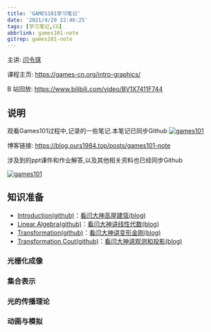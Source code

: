```yaml
---
title: 'GAMES101学习笔记'
date: '2021/4/20 22:46:25'
tags: [学习笔记,CG]
abbrlink: games101-note
gitrep: games101-note
---
```


主讲: [闫令琪](https://sites.cs.ucsb.edu/~lingqi/)

课程主页: <https://games-cn.org/intro-graphics/>

B 站回放: <https://www.bilibili.com/video/BV1X7411F744>

## 说明

观看Games101过程中,记录的一些笔记.本笔记已同步Github
[![games101](https://github-readme-stats.vercel.app/api/pin/?username=xiaoqide&repo=games101-note&show_owner)](https://github.com/xiaoqide/games101-note)

博客链接: <https://blog.ours1984.top/posts/games101-note>

涉及到的ppt课件和作业解答,以及其他相关资料也已经同步Github

[![games101](https://github-readme-stats.vercel.app/api/pin/?username=xiaoqide&repo=games101-note-code&show_owner)](https://github.com/xiaoqide/games101-note-code)

<!--more-->

## 知识准备

- [Introduction(github)](games101-01.md)：[看闫大神高屋建瓴(blog)](https://blog.ours1984.top/posts/games101-01)
- [Linear Algebra(github)](games101-02.md)：[看闫大神讲线性代数(blog)](https://blog.ours1984.top/posts/games101-02)
- [Transformation(github)](games101-03.md)：[看闫大神讲变形金刚(blog)](https://blog.ours1984.top/posts/games101-03)
- [Transformation Cout(github)](games101-04.md)：[看闫大神讲观测和投影(blog)](https://blog.ours1984.top/posts/games101-04)

### 光栅化成像

### 集合表示

### 光的传播理论

### 动画与模拟
